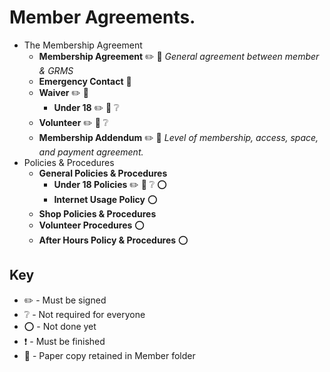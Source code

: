 # Member Agreements.




* The Membership Agreement
  * **Membership Agreement** :pencil2: :page_facing_up: *General agreement between member & GRMS*
  * **Emergency Contact** :page_facing_up:
  * **Waiver** :pencil2: :page_facing_up:
    * **Under 18** :pencil2: :page_facing_up: :grey_question:
  * **Volunteer** :pencil2: :page_facing_up: :grey_question:
  * **Membership Addendum** :pencil2: :page_facing_up: *Level of membership, access, space, and payment agreement.*
* Policies & Procedures
  * **General Policies & Procedures**
    * **Under 18 Policies** :pencil2: :page_facing_up: :grey_question: :o:
    * **Internet Usage Policy** :o:
  * **Shop Policies & Procedures**
  * **Volunteer Procedures** :o:
  * **After Hours Policy & Procedures** :o:

## Key
* :pencil2: - Must be signed
* :grey_question: - Not required for everyone
* :o: - Not done yet
* :heavy_exclamation_mark: - Must be finished
* :page_facing_up: - Paper copy retained in Member folder
